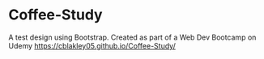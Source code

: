 # Coffee-Study
A test design using Bootstrap. Created as part of a Web Dev Bootcamp on Udemy
https://cblakley05.github.io/Coffee-Study/
